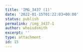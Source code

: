 ```yaml
---
title: 'IMG_3437 (1)'
date: '2022-01-15T01:22:03+00:00'
status: publish
permalink: /img_3437-1
author: whoisdsmith
excerpt: ''
type: attachment
id: 15
---
```

<!DOCTYPE html PUBLIC "-//W3C//DTD HTML 4.0 Transitional//EN" "http://www.w3.org/TR/REC-html40/loose.dtd">
<?xml encoding="UTF-8">
